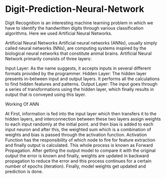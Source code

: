 # Digit-Prediction-Neural-Network
Digit Recognition is an interesting machine learning problem in which we have to identify the handwritten digits through various classification algorithms. Here we used Artificial Neural Networks.

Artificial Neural Networks 
Artificial neural networks (ANNs), usually simply called neural networks (NNs), are computing systems inspired by the biological neural networks that constitute animal brains.
Artificial Neural Network primarily consists of three layers:
 
Input Layer:
As the name suggests, it accepts inputs in several different formats provided by the programmer.
Hidden Layer:
The hidden layer presents in-between input and output layers. It performs all the calculations to find hidden features and patterns.
Output Layer:
The input goes through a series of transformations using the hidden layer, which finally results in output that is conveyed using this layer.

Working Of ANN

At First, information is fed into the input layer which then transfers it to the hidden layers, and interconnection between these two layers assign weights to each input randomly at the initial point. and then bias is added to each input neuron and after this, the weighted sum which is a combination of weights and bias is passed through the activation function. Activation Function has the responsibility of which node to fire for feature extraction and finally output is calculated. This whole process is known as Forward Propagation. After getting the output model to compare it with the original output the error is known and finally, weights are updated in backward propagation to reduce the error and this process continues for a certain number of epochs (iteration). Finally, model weights get updated and prediction is done.
